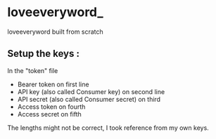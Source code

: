 # loveeveryword_
loveeveryword built from scratch

## Setup the keys :

In the "token" file
- Bearer token on first line
- API key (also called Consumer key) on second line
- API secret (also called Consumer secret) on third
- Access token on fourth
- Access secret on fifth

The lengths might not be correct, I took reference from my own keys.
